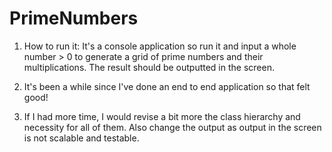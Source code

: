 # PrimeNumbers
1. How to run it:
It's a console application so run it and input a whole number > 0 to generate a grid of prime numbers and their multiplications.
The result should be outputted in the screen.

2. It's been a while since I've done an end to end application so that felt good! 

3. If I had more time, I would revise a bit more the class hierarchy and necessity for all of them. Also change the output as output in the screen is not scalable and testable.